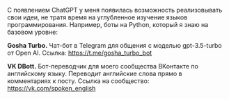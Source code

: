 С появлением ChatGPT у меня появилась возможность реализовывать свои идеи, не тратя время на углубленное изучение языков программирования. Например, боты на Python, который я знаю на базовом уровне:

**Gosha Turbo.** Чат-бот в Telegram для общения с моделью gpt-3.5-turbo от Open AI. Ссылка: https://t.me/gosha_turbo_bot

**VK DBott.** Бот-переводчик для моего сообщества ВКонтакте по английскому языку. Переводит английские слова прямо в комментариях к посту. Ссылка на сообщество: https://vk.com/spoken_english

